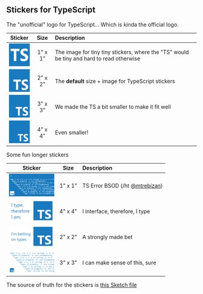 ## Stickers for TypeScript

The "unofficial" logo for TypeScript... Which is kinda the official logo.

| Sticker       | Size           | Description |
| ----------------- |:-------------:| :----- |
| <img src="images/1x1 Inch.png" width=60 height=60> | 1" x 1" | The image for tiny tiny stickers, where the "TS" would be tiny and hard to read otherwise |
| <img src="images/2x2 Inches.png" width=60 height=60> | 2" x 2" | The **default** size + image for TypeScript stickers |
| <img src="images/3x3 Inches.png" width=60 height=60> | 3" x 3" | We made the TS a bit smaller to make it fit well |
| <img src="images/4x4 Inches.png" width=60 height=60> | 4" x 4" | Even smaller! |

Some fun longer stickers

| Sticker       | Size           | Description |
| ----------------- |:-------------:| :----- |
| <img src="images/2x1 Inch Rectangle alt 2 BSOD.png" width=120 height=60> | 1" x 1" | TS Error BSOD (/ht [@mtrebizan](https://twitter.com/mtrebizan/status/1171524687504924673)) |
| <img src="images/2x1 Inch Rectangle.png" width=120 height=60> | 4" x 4" | I interface, therefore, I type |
| <img src="images/2x1 Inch Rectangle alt.png" width=120 height=60> | 2" x 2" | A strongly made bet |
| <img src="images/2x1 Inch Rectangle alt 2.png" width=120 height=60> | 3" x 3" | I can make sense of this, sure |

The source of truth for the stickers is [this Sketch file](./stickers.sketch)
